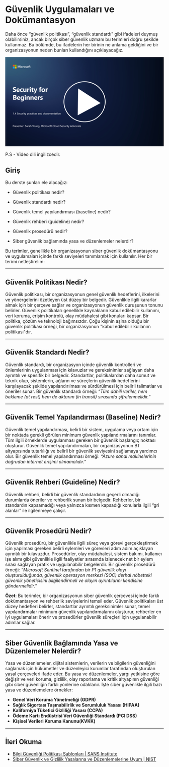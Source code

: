# Güvenlik Uygulamaları ve Dokümantasyon

Daha önce “güvenlik politikası”, “güvenlik standardı” gibi ifadeleri duymuş olabilirsiniz, ancak birçok siber güvenlik uzmanı bu terimleri doğru şekilde kullanmaz. Bu bölümde, bu ifadelerin her birinin ne anlama geldiğini ve bir organizasyonun neden bunları kullandığını açıklayacağız.

[![Videoyu İzle](images/1-4_placeholder.png)](https://learn-video.azurefd.net/vod/player?id=fb8667f3-a627-495a-9fa1-6a7aa9dcf07e)

P.S - Video dili ingilizcedir.
## Giriş

Bu derste şunları ele alacağız:

- Güvenlik politikası nedir?

- Güvenlik standardı nedir?

- Güvenlik temel yapılandırması (baseline) nedir?

- Güvenlik rehberi (guideline) nedir?

- Güvenlik prosedürü nedir?

- Siber güvenlik bağlamında yasa ve düzenlemeler nelerdir?

Bu terimler, genellikle bir organizasyonun siber güvenlik dokümantasyonu ve uygulamaları içinde farklı seviyeleri tanımlamak için kullanılır. Her bir terimi netleştirelim:

---

## Güvenlik Politikası Nedir?

Güvenlik politikası, bir organizasyonun genel güvenlik hedeflerini, ilkelerini ve yönergelerini özetleyen üst düzey bir belgedir. Güvenlikle ilgili kararlar almak için bir çerçeve sağlar ve organizasyonun güvenlik duruşunun tonunu belirler. Güvenlik politikaları genellikle kaynakların kabul edilebilir kullanımı, veri koruma, erişim kontrolü, olay müdahalesi gibi konuları kapsar. Bir politika, çözüm ve teknoloji bağımsızdır. Çoğu kişinin aşina olduğu bir güvenlik politikası örneği, bir organizasyonun "kabul edilebilir kullanım politikası"dır.

---

## Güvenlik Standardı Nedir?

Güvenlik standardı, bir organizasyon içinde güvenlik kontrolleri ve önlemlerinin uygulanması için kılavuzlar ve gereksinimler sağlayan daha ayrıntılı ve spesifik bir belgedir. Standartlar, politikalardan daha somut ve teknik olup, sistemlerin, ağların ve süreçlerin güvenlik hedeflerini karşılayacak şekilde yapılandırılması ve sürdürülmesi için belirli talimatlar ve öneriler sunar. Bir güvenlik standardı örneği: _“Tüm dahili veriler, hem bekleme (at rest) hem de aktarım (in transit) sırasında şifrelenmelidir.”_

---

## Güvenlik Temel Yapılandırması (Baseline) Nedir?

Güvenlik temel yapılandırması, belirli bir sistem, uygulama veya ortam için bir noktada gerekli görülen minimum güvenlik yapılandırmalarını tanımlar. Tüm ilgili örneklerde uygulanması gereken bir güvenlik başlangıç noktası oluşturur. Güvenlik temel yapılandırmaları, bir organizasyonun BT altyapısında tutarlılığı ve belirli bir güvenlik seviyesini sağlamaya yardımcı olur. Bir güvenlik temel yapılandırması örneği: _“Azure sanal makinelerinin doğrudan internet erişimi olmamalıdır.”_

---

## Güvenlik Rehberi (Guideline) Nedir?

Güvenlik rehberi, belirli bir güvenlik standardının geçerli olmadığı durumlarda öneriler ve rehberlik sunan bir belgedir. Rehberler, bir standardın kapsamadığı veya yalnızca kısmen kapsadığı konularla ilgili “gri alanlar” ile ilgilenmeye çalışır.

---

## Güvenlik Prosedürü Nedir?

Güvenlik prosedürü, bir güvenlikle ilgili süreç veya görevi gerçekleştirmek için yapılması gereken belirli eylemleri ve görevleri adım adım açıklayan ayrıntılı bir kılavuzdur. Prosedürler, olay müdahalesi, sistem bakımı, kullanıcı işe alımı gibi güvenlikle ilgili faaliyetler sırasında izlenecek net bir eylem sırası sağlayan pratik ve uygulanabilir belgelerdir. Bir güvenlik prosedürü örneği: _“Microsoft Sentinel tarafından bir P1 güvenlik olayı oluşturulduğunda, güvenlik operasyon merkezi (SOC) derhal nöbetteki güvenlik yöneticisini bilgilendirmeli ve olayın ayrıntılarını kendisine göndermelidir.”_

**Özet**: Bu terimler, bir organizasyonun siber güvenlik çerçevesi içinde farklı dokümantasyon ve rehberlik seviyelerini temsil eder. Güvenlik politikaları üst düzey hedefleri belirler, standartlar ayrıntılı gereksinimler sunar, temel yapılandırmalar minimum güvenlik yapılandırmalarını oluşturur, rehberler en iyi uygulamaları önerir ve prosedürler güvenlik süreçleri için uygulanabilir adımlar sağlar.

---

## Siber Güvenlik Bağlamında Yasa ve Düzenlemeler Nelerdir?

Yasa ve düzenlemeler, dijital sistemlerin, verilerin ve bilgilerin güvenliğini sağlamak için hükümetler ve düzenleyici kurumlar tarafından oluşturulan yasal çerçeveleri ifade eder. Bu yasa ve düzenlemeler, yargı yetkisine göre değişir ve veri koruma, gizlilik, olay raporlama ve kritik altyapının güvenliği gibi siber güvenliğin farklı yönlerine odaklanır. İşte siber güvenlikle ilgili bazı yasa ve düzenlemelere örnekler:

- **Genel Veri Koruma Yönetmeliği (GDPR)**  
- **Sağlık Sigortası Taşınabilirlik ve Sorumluluk Yasası (HIPAA)**  
- **Kaliforniya Tüketici Gizliliği Yasası (CCPA)**  
- **Ödeme Kartı Endüstrisi Veri Güvenliği Standardı (PCI DSS)**  
- **Kişisel Verileri Koruma Kanunu(KVKK)**  
---

## İleri Okuma

- [Bilgi Güvenliği Politikası Şablonları | SANS Institute](https://www.sans.org/information-security-policy/)  
- [Siber Güvenlik ve Gizlilik Yasalarına ve Düzenlemelerine Uyum | NIST](https://www.nist.gov/mep/cybersecurity-resources-manufacturers/compliance-cybersecurity-and-privacy-laws-and-regulations)
